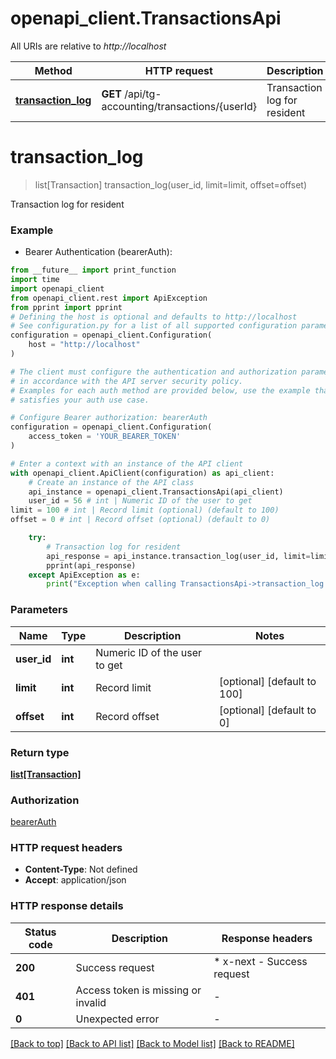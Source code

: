 # openapi_client.TransactionsApi

All URIs are relative to *http://localhost*

Method | HTTP request | Description
------------- | ------------- | -------------
[**transaction_log**](TransactionsApi.md#transaction_log) | **GET** /api/tg-accounting/transactions/{userId} | Transaction log for resident


# **transaction_log**
> list[Transaction] transaction_log(user_id, limit=limit, offset=offset)

Transaction log for resident

### Example

* Bearer Authentication (bearerAuth):
```python
from __future__ import print_function
import time
import openapi_client
from openapi_client.rest import ApiException
from pprint import pprint
# Defining the host is optional and defaults to http://localhost
# See configuration.py for a list of all supported configuration parameters.
configuration = openapi_client.Configuration(
    host = "http://localhost"
)

# The client must configure the authentication and authorization parameters
# in accordance with the API server security policy.
# Examples for each auth method are provided below, use the example that
# satisfies your auth use case.

# Configure Bearer authorization: bearerAuth
configuration = openapi_client.Configuration(
    access_token = 'YOUR_BEARER_TOKEN'
)

# Enter a context with an instance of the API client
with openapi_client.ApiClient(configuration) as api_client:
    # Create an instance of the API class
    api_instance = openapi_client.TransactionsApi(api_client)
    user_id = 56 # int | Numeric ID of the user to get
limit = 100 # int | Record limit (optional) (default to 100)
offset = 0 # int | Record offset (optional) (default to 0)

    try:
        # Transaction log for resident
        api_response = api_instance.transaction_log(user_id, limit=limit, offset=offset)
        pprint(api_response)
    except ApiException as e:
        print("Exception when calling TransactionsApi->transaction_log: %s\n" % e)
```

### Parameters

Name | Type | Description  | Notes
------------- | ------------- | ------------- | -------------
 **user_id** | **int**| Numeric ID of the user to get | 
 **limit** | **int**| Record limit | [optional] [default to 100]
 **offset** | **int**| Record offset | [optional] [default to 0]

### Return type

[**list[Transaction]**](Transaction.md)

### Authorization

[bearerAuth](../README.md#bearerAuth)

### HTTP request headers

 - **Content-Type**: Not defined
 - **Accept**: application/json

### HTTP response details
| Status code | Description | Response headers |
|-------------|-------------|------------------|
**200** | Success request |  * x-next - Success request <br>  |
**401** | Access token is missing or invalid |  -  |
**0** | Unexpected error |  -  |

[[Back to top]](#) [[Back to API list]](../README.md#documentation-for-api-endpoints) [[Back to Model list]](../README.md#documentation-for-models) [[Back to README]](../README.md)

